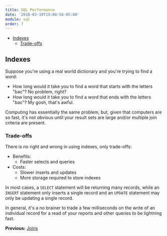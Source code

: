 ```yaml
---
title: SQL Performance
date: '2018-03-19T19:00:56-05:00'
module: sql
order: 7
---
```


* [Indexes](#indexes)
  * [Trade-offs](#trade-offs)

## Indexes

Suppose you're using a real world dictionary and you're trying to find a word:

* How long would it take you to find a word that starts with the letters "bac"? No problem, right?
* How long would it take you to find a word that ends with the letters "bac"? My gosh, that's awful.

Computing has essentially the same problem, but, given that computers are so fast, it's not obvious until your result sets are large and/or multiple join criteria are present.

### Trade-offs

There is no right and wrong in using indexes, only trade-offs:

* Benefits:
  * Faster selects and queries
* Costs:
  * Slower inserts and updates
  * More storage required to store indexes

In most cases, a `SELECT` statement will be returning many records, while an `INSERT` statement only inserts a single record and an `UPDATE` statement may only be updating a single record.

In general, it's a no brainer to trade a few milliseconds on the write of an individual record for a read of your reports and other queries to be lightning fast.

**Previous:** [Joins](joins.markdown)
